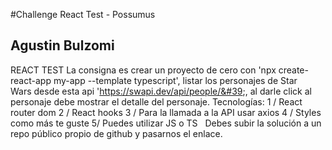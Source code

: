 #Challenge React Test - Possumus
## Agustin Bulzomi

REACT TEST
La consigna es crear un proyecto de cero con &#39;npx create-react-app my-app --template
typescript&#39;, listar los personajes de Star Wars desde esta api &#39;https://swapi.dev/api/people/&#39;, al
darle click al personaje debe mostrar el detalle del personaje.
Tecnologías:
1 / React router dom
2 / React hooks
3 / Para la llamada a la API usar axios
4 / Styles como más te guste
5/ Puedes utilizar JS o TS
 
Debes subir la solución a un repo público propio de github y pasarnos el enlace.